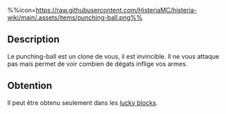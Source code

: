 %%icon=https://raw.githubusercontent.com/HisteriaMC/histeria-wiki/main/.assets/items/punching-ball.png%%

## Description
Le punching-ball est un clone de vous, il est invincible. Il ne vous attaque pas mais permet de voir combien de dégats inflige vos armes.

## Obtention 
Il peut être obtenu seulement dans les [lucky blocks](https://histeria.fr/wiki/blocs/lucky-block).
